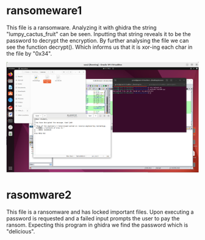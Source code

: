 # ransomeware1 

This file is a ransomware. Analyzing it with ghidra the string "lumpy_cactus_fruit" can be seen.
Inputting that string reveals it to be the password to decrypt the encryption. 
By further analysing the file we can see the function decrypt(). Which informs us that it is xor-ing each 
char in the file by "0x34". 

![Image of Ransomware1](Modules/Resources/ransomware1.png)


# rasomware2
This file is a ransomware and has locked important files. 
Upon executing a password is requested and a failed input prompts the user to pay the ransom. 
Expecting this program in ghidra we find the password which is "delicious". 





